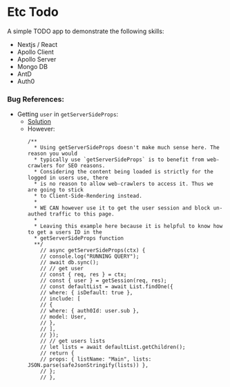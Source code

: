 # Etc Todo

A simple TODO app to demonstrate the following skills:

- Nextjs / React
- Apollo Client
- Apollo Server
- Mongo DB
- AntD
- Auth0

### Bug References:

- Getting `user` in `getServerSideProps`:
  - [Solution](https://github.com/auth0/nextjs-auth0/issues/368#issuecomment-820787744)
  - However:
    ```
    /**
      * Using getServerSideProps doesn't make much sense here. The reason you would
      * typically use `getServerSideProps` is to benefit from web-crawlers for SEO reasons.
      * Considering the content being loaded is strictly for the logged in users use, there
      * is no reason to allow web-crawlers to access it. Thus we are going to stick
      * to Client-Side-Rendering instead.
      *
      * WE CAN however use it to get the user session and block un-authed traffic to this page.
      *
      * Leaving this example here because it is helpful to know how to get a users ID in the
      * getServerSideProps function
      **/
        // async getServerSideProps(ctx) {
        // console.log("RUNNING QUERY");
        // await db.sync();
        // // get user
        // const { req, res } = ctx;
        // const { user } = getSession(req, res);
        // const defaultList = await List.findOne({
        // where: { isDefault: true },
        // include: [
        // {
        // where: { auth0Id: user.sub },
        // model: User,
        // },
        // ],
        // });
        // // get users lists
        // let lists = await defaultList.getChildren();
        // return {
        // props: { listName: "Main", lists: JSON.parse(safeJsonStringify(lists)) },
        // };
        // },
    ```
